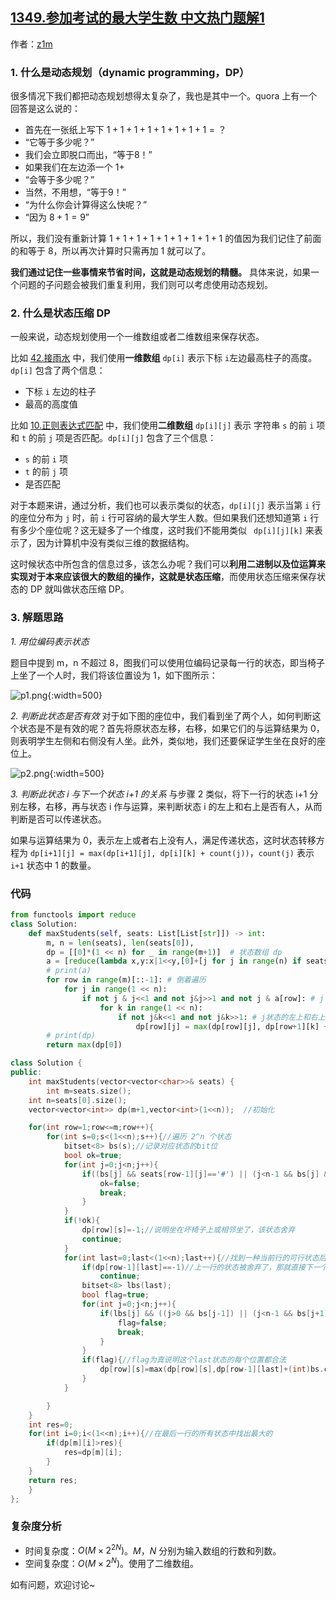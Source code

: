 ## [1349.参加考试的最大学生数 中文热门题解1](https://leetcode.cn/problems/maximum-students-taking-exam/solutions/100000/xiang-jie-ya-suo-zhuang-tai-dong-tai-gui-hua-jie-f)

作者：[z1m](https://leetcode.cn/u/z1m)
### 1. 什么是动态规划（dynamic programming，DP）
很多情况下我们都把动态规划想得太复杂了，我也是其中一个。quora 上有一个回答是这么说的：
- 首先在一张纸上写下 $1+1+1+1+1+1+1+1=？$
- “它等于多少呢？”
- 我们会立即脱口而出，“等于8！”
- 如果我们在左边添一个 $1 +$
- “会等于多少呢？”
- 当然，不用想，“等于9！”
- “为什么你会计算得这么快呢？”
- “因为 $8+1=9$”

所以，我们没有重新计算 $1+1+1+1+1+1+1+1+1$ 的值因为我们记住了前面的和等于 8，所以再次计算时只需再加 1 就可以了。

**我们通过记住一些事情来节省时间，这就是动态规划的精髓。** 具体来说，如果一个问题的子问题会被我们重复利用，我们则可以考虑使用动态规划。

### 2. 什么是状态压缩 DP

一般来说，动态规划使用一个一维数组或者二维数组来保存状态。

比如 [42.接雨水](https://leetcode-cn.com/problems/trapping-rain-water/) 中，我们使用**一维数组** `dp[i]` 表示下标 `i`左边最高柱子的高度。`dp[i]` 包含了两个信息：
- 下标 `i` 左边的柱子
- 最高的高度值

比如 [10.正则表达式匹配](https://leetcode-cn.com/problems/regular-expression-matching/) 中，我们使用**二维数组** `dp[i][j]` 表示 字符串 `s` 的前 `i` 项和 `t` 的前 `j` 项是否匹配。`dp[i][j]` 包含了三个信息：
- `s` 的前 `i` 项
- `t` 的前 `j` 项
- 是否匹配

对于本题来讲，通过分析，我们也可以表示类似的状态，`dp[i][j]` 表示当第 `i` 行的座位分布为 `j` 时，前 `i` 行可容纳的最大学生人数。但如果我们还想知道第 `i` 行有多少个座位呢？这无疑多了一个维度，这时我们不能用类似 ` dp[i][j][k]` 来表示了，因为计算机中没有类似三维的数据结构。

这时候状态中所包含的信息过多，该怎么办呢？我们可以**利用二进制以及位运算来实现对于本来应该很大的数组的操作，这就是状态压缩**，而使用状态压缩来保存状态的 DP 就叫做状态压缩 DP。

### 3. 解题思路
*1. 用位编码表示状态*

题目中提到 m，n 不超过 8，图我们可以使用位编码记录每一行的状态，即当椅子上坐了一个人时，我们将该位置设为 1，如下图所示：

![p1.png](https://pic.leetcode-cn.com/8de2c203dbd8f489999ad92a0dfca24914770c692d9b4a4779e0b1a4433d0020-file_1581261113779){:width=500}


*2. 判断此状态是否有效*
对于如下图的座位中，我们看到坐了两个人，如何判断这个状态是不是有效的呢？首先将原状态左移，右移，如果它们的与运算结果为 0，则表明学生左侧和右侧没有人坐。此外，类似地，我们还要保证学生坐在良好的座位上。

![p2.png](https://pic.leetcode-cn.com/ffc20d9f387c7921139dab9907a03c0a07012c89e0ee01d1291ad626c81f2fc3-p2.png){:width=500}



*3. 判断此状态 i 与下一个状态 i+1 的关系*
与步骤 2 类似，将下一行的状态 i+1 分别左移，右移，再与状态 i 作与运算，来判断状态 i 的左上和右上是否有人，从而判断是否可以传递状态。

如果与运算结果为 0，表示左上或者右上没有人，满足传递状态，这时状态转移方程为 `dp[i+1][j] = max(dp[i+1][j], dp[i][k] + count(j))`，`count(j)` 表示 `i+1` 状态中 1 的数量。




### 代码

```python []
from functools import reduce
class Solution:
    def maxStudents(self, seats: List[List[str]]) -> int:
        m, n = len(seats), len(seats[0]),
        dp = [[0]*(1 << n) for _ in range(m+1)]  # 状态数组 dp
        a = [reduce(lambda x,y:x|1<<y,[0]+[j for j in range(n) if seats[i][j]=='#'])  for i in range(m)] # 将 # 设为 1，当遇到 . 时与运算结果为 0，表示可以坐人
        # print(a)
        for row in range(m)[::-1]: # 倒着遍历
            for j in range(1 << n):
                if not j & j<<1 and not j&j>>1 and not j & a[row]: # j & a[row]代表该位置可以坐人，j & j<<1 and not j&j>>1 表示该位置左右没人可以坐的
                    for k in range(1 << n):
                        if not j&k<<1 and not j&k>>1: # j状态的左上和右上没有人
                            dp[row][j] = max(dp[row][j], dp[row+1][k] + bin(j).count('1'))
        # print(dp)
        return max(dp[0])

```

```C++ []
class Solution {
public:
    int maxStudents(vector<vector<char>>& seats) {
        int m=seats.size();
    int n=seats[0].size();
    vector<vector<int>> dp(m+1,vector<int>(1<<n));  //初始化

    for(int row=1;row<=m;row++){
        for(int s=0;s<(1<<n);s++){//遍历 2^n 个状态
            bitset<8> bs(s);//记录对应状态的bit位
            bool ok=true;
            for(int j=0;j<n;j++){
                if((bs[j] && seats[row-1][j]=='#') || (j<n-1 && bs[j] && bs[j+1])){//不能坐在坏椅子上也不能在同一行相邻坐
                    ok=false;
                    break;
                }
            }
            if(!ok){
                dp[row][s]=-1;//说明坐在坏椅子上或相邻坐了，该状态舍弃
                continue;
            }
            for(int last=0;last<(1<<n);last++){//找到一种当前行的可行状态后，遍历上一行的所有状态
                if(dp[row-1][last]==-1)//上一行的状态被舍弃了，那就直接下一个状态
                    continue;
                bitset<8> lbs(last);
                bool flag=true;
                for(int j=0;j<n;j++){
                    if(lbs[j] && ((j>0 && bs[j-1]) || (j<n-1 && bs[j+1]))){//如果找到的这个上一行状态的j位置坐了人，
                        flag=false;                                    //下一行的j+1位置或j-1位置也坐了人，那么该状态不合法，舍弃
                        break;
                    }
                }
                if(flag){//flag为真说明这个last状态的每个位置都合法
                    dp[row][s]=max(dp[row][s],dp[row-1][last]+(int)bs.count());//转移方程
                }
            }

        }
    }
    int res=0;
    for(int i=0;i<(1<<n);i++){//在最后一行的所有状态中找出最大的
        if(dp[m][i]>res){
            res=dp[m][i];
        }
    }
    return res;
    }
};
```

### 复杂度分析
- 时间复杂度：$O(M\times2^{2N})$。$M$，$N$ 分别为输入数组的行数和列数。
- 空间复杂度：$O(M\times2^{N})$。使用了二维数组。

如有问题，欢迎讨论~
